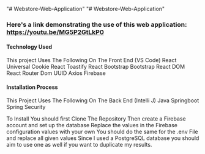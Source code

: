"# Webstore-Web-Application" 
"# Webstore-Web-Application" 

### Here's a link demonstrating the use of this web application: https://youtu.be/MG5P2GtLkP0

#### Technology Used
This project Uses The Following On The Front End (VS Code)
React
Universal Cookie
React Toastify
React Bootstrap
Bootstrap
React DOM
React Router Dom
UUID
Axios
Firebase 

#### Installation Process

This Project Uses The Following On The Back End (Intelli J)
Java
Springboot
Spring Security

To Install You should first Clone The Repository
Then create a Firebase account and set up the database
Replace the values in the Firebase configuration values with your own
You should do the same for the .env File and replace all given values
Since I used a PostgreSQL database you should aim to use one as well if you want to duplicate my results.
